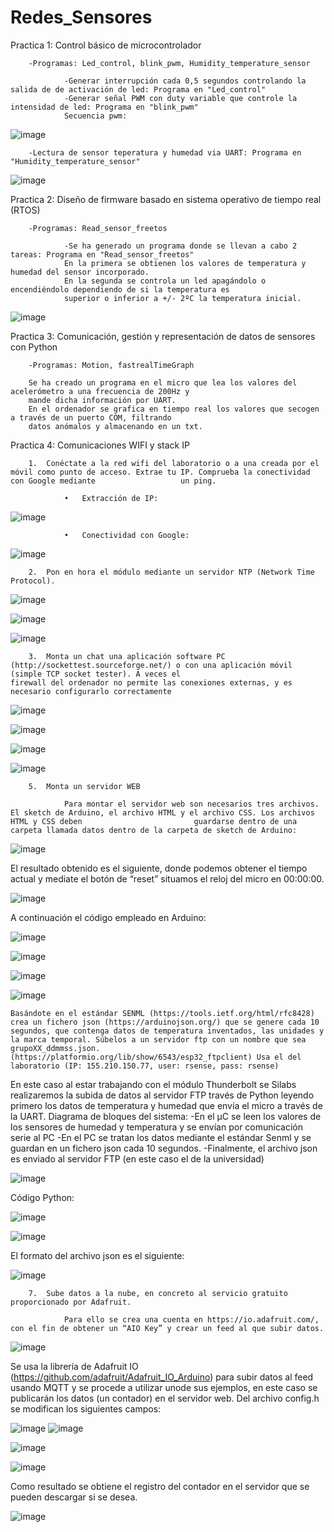# Redes_Sensores

Practica 1: Control básico de microcontrolador

        -Programas: Led_control, blink_pwm, Humidity_temperature_sensor
        
                -Generar interrupción cada 0,5 segundos controlando la salida de de activación de led: Programa en "Led_control"
                -Generar señal PWM con duty variable que controle la intensidad de led: Programa en "blink_pwm"
                Secuencia pwm:
![image](https://user-images.githubusercontent.com/81929580/214577713-a6ac9f1f-912b-4e09-9312-32b3e8fc1c96.png)

        -Lectura de sensor teperatura y humedad via UART: Programa en "Humidity_temperature_sensor"
        
![image](https://user-images.githubusercontent.com/81929580/214573064-0956aa66-fab0-43d0-b02a-122455021261.png)


Practica 2: Diseño de firmware basado en sistema operativo de tiempo real (RTOS)

        -Programas: Read_sensor_freetos
        
                -Se ha generado un programa donde se llevan a cabo 2 tareas: Programa en "Read_sensor_freetos"
                En la primera se obtienen los valores de temperatura y humedad del sensor incorporado.
                En la segunda se controla un led apagándolo o encendiéndolo dependiendo de si la temperatura es 
                superior o inferior a +/- 2ºC la temperatura inicial.

![image](https://user-images.githubusercontent.com/81929580/214577607-5f4a34cf-d004-4f4e-828d-b7b36887a93a.png)


Practica 3: Comunicación, gestión y representación de datos de sensores con Python

        -Programas: Motion, fastrealTimeGraph
        
        Se ha creado un programa en el micro que lea los valores del acelerómetro a una frecuencia de 200Hz y 
        mande dicha información por UART.
        En el ordenador se grafica en tiempo real los valores que secogen a través de un puerto COM, filtrando 
        datos anómalos y almacenando en un txt.
        
Practica 4: Comunicaciones WIFI y stack IP

        1.	Conéctate a la red wifi del laboratorio o a una creada por el móvil como punto de acceso. Extrae tu IP. Comprueba la conectividad con Google mediante                   un ping.
        
                •	Extracción de IP:
        
![image](https://user-images.githubusercontent.com/81929580/214600238-f7c1f082-252b-4247-a001-c00aba4e6fa4.png)

                •	Conectividad con Google:
        
![image](https://user-images.githubusercontent.com/81929580/214600310-7c23b1f2-387f-4c98-9ee9-4d5252997cd2.png)

        2.	Pon en hora el módulo mediante un servidor NTP (Network Time Protocol).

![image](https://user-images.githubusercontent.com/81929580/214600593-d046bfad-3794-47d8-8f2e-ae84880747cb.png)

![image](https://user-images.githubusercontent.com/81929580/214600716-9c87c0ee-9cd7-4fe2-aeb3-732e15209112.png)

![image](https://user-images.githubusercontent.com/81929580/214601005-6c98eb76-7b26-4669-a77c-42360c648c74.png)

        3.	Monta un chat una aplicación software PC (http://sockettest.sourceforge.net/) o con una aplicación móvil (simple TCP socket tester). A veces el                         firewall del ordenador no permite las conexiones externas, y es necesario configurarlo correctamente
        
![image](https://user-images.githubusercontent.com/81929580/214601198-bc7db851-8ca1-43d7-bdb0-a5d092d4569c.png)

![image](https://user-images.githubusercontent.com/81929580/214601337-7ebc7188-49d4-438a-9b8b-efabd4a106cb.png)

![image](https://user-images.githubusercontent.com/81929580/214601420-dfbbd250-f415-467b-8a10-bc478fac0df0.png)

![image](https://user-images.githubusercontent.com/81929580/214601443-e27348f0-6cc5-4716-a3e5-64e33c3b99a2.png)

        5.	Monta un servidor WEB

                Para montar el servidor web son necesarios tres archivos. El sketch de Arduino, el archivo HTML y el archivo CSS. Los archivos HTML y CSS deben                         guardarse dentro de una carpeta llamada datos dentro de la carpeta de sketch de Arduino:

![image](https://user-images.githubusercontent.com/81929580/214601610-efdf51ec-095e-4e2e-be4b-219444d22e61.png)

El resultado obtenido es el siguiente, donde podemos obtener el tiempo actual y mediate el botón de “reset” situamos el reloj del micro  en 00:00:00.

![image](https://user-images.githubusercontent.com/81929580/214601679-27159965-f99d-4416-a6c4-71e9fbbec721.png)

A continuación el código empleado en Arduino:

![image](https://user-images.githubusercontent.com/81929580/214601858-8bf78d86-e11d-4379-9550-533ae750c50c.png)

![image](https://user-images.githubusercontent.com/81929580/214601921-86a07c9c-c984-43d4-bc69-884a9f8c81cd.png)

![image](https://user-images.githubusercontent.com/81929580/214601970-a8b8f3e1-1659-42d3-a7b8-8a7c41681013.png)

![image](https://user-images.githubusercontent.com/81929580/214602012-40f9fa61-d48f-41eb-9ebc-f898118d3dad.png)

	Basándote en el estándar SENML (https://tools.ietf.org/html/rfc8428) crea un fichero json (https://arduinojson.org/) que se genere cada 10 segundos, que contenga datos de temperatura inventados, las unidades y la marca temporal. Súbelos a un servidor ftp con un nombre que sea grupoXX_ddmmss.json. (https://platformio.org/lib/show/6543/esp32_ftpclient) Usa el del laboratorio (IP: 155.210.150.77, user: rsense, pass: rsense)

En este caso al estar trabajando con el módulo Thunderbolt se Silabs realizaremos la subida de datos al servidor FTP través de Python leyendo primero los datos de temperatura y humedad que envía el micro a través de la UART.
Diagrama de bloques del sistema:
	-En el µC se leen los valores de los sensores de humedad y temperatura y se envían por comunicación serie al PC
	-En el PC se tratan los datos mediante el estándar Senml y se guardan en un fichero json cada 10 segundos.
	-Finalmente, el archivo json es enviado al servidor FTP (en este caso el de la universidad)

![image](https://user-images.githubusercontent.com/81929580/214602151-f88c36c9-bea7-45f3-b952-5bb7c79325df.png)

Código Python:

![image](https://user-images.githubusercontent.com/81929580/214602268-42f937b2-afa5-416c-96d1-83fbc55296eb.png)

![image](https://user-images.githubusercontent.com/81929580/214602305-77881a93-24a1-44df-9b35-ebee71485a5f.png)

El formato del archivo json es el siguiente:

![image](https://user-images.githubusercontent.com/81929580/214602395-e6ce41dc-d469-48bd-8e15-e0ef8c7869f6.png)

        7.	Sube datos a la nube, en concreto al servicio gratuito proporcionado por Adafruit. 

                Para ello se crea una cuenta en https://io.adafruit.com/, con el fin de obtener un “AIO Key” y crear un feed al que subir datos.

![image](https://user-images.githubusercontent.com/81929580/214602522-52760a72-d444-4ebf-9e0e-609692ed5d3f.png)

Se usa la librería de Adafruit IO (https://github.com/adafruit/Adafruit_IO_Arduino) para subir datos al feed usando MQTT y se procede a utilizar unode sus ejemplos, en este caso se publicarán los datos (un contador) en el servidor web.
Del archivo config.h se modifican los siguientes campos:

![image](https://user-images.githubusercontent.com/81929580/214602593-0ccf6079-9372-48eb-8cd4-4c291d84a83b.png)
![image](https://user-images.githubusercontent.com/81929580/214602638-541b1ba5-1e07-4415-ae90-b4a592e8ebd5.png)

![image](https://user-images.githubusercontent.com/81929580/214602691-7ab02db1-abf5-431d-b8fc-a27dae7b946d.png)

![image](https://user-images.githubusercontent.com/81929580/214602740-94053258-9f3f-4005-adbd-aea6ff2997b0.png)

Como resultado se obtiene el registro del contador en el servidor que se pueden descargar si se desea.

![image](https://user-images.githubusercontent.com/81929580/214602778-3716f337-d4d7-4343-8bb5-fbeb8463f4b4.png)

